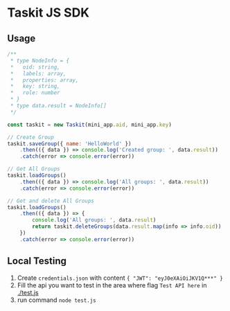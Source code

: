 Taskit JS SDK
======

## Usage

```js
/**
 * type NodeInfo = {
 *   oid: string,
 *   labels: array,
 *   properties: array,
 *   key: string,
 *   role: number
 * }
 * type data.result = NodeInfo[]
 */

const taskit = new Taskit(mini_app.aid, mini_app.key)

// Create Group
taskit.saveGroup({ name: 'HelloWorld' })
    .then(({ data }) => console.log('Created group: ', data.result))
    .catch(error => console.error(error))

// Get All Groups
taskit.loadGroups()
    .then(({ data }) => console.log('All groups: ', data.result))
    .catch(error => console.error(error))

// Get and delete All Groups
taskit.loadGroups()
    .then(({ data }) => {
        console.log('All groups: ', data.result)
        return taskit.deleteGroups(data.result.map(info => info.oid))
    })
    .catch(error => console.error(error))
```

## Local Testing

1. Create `credentials.json` with content `{ "JWT": "eyJ0eXAiOiJKV1Q***" }`
2. Fill the api you want to test in the area where flag `Test API here` in [./test.js](./test.js)
3. run command `node test.js`
